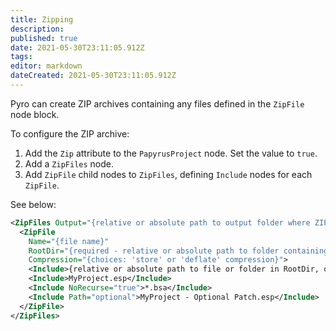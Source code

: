 ```yaml
---
title: Zipping
description: 
published: true
date: 2021-05-30T23:11:05.912Z
tags: 
editor: markdown
dateCreated: 2021-05-30T23:11:05.912Z
---
```


Pyro can create ZIP archives containing any files defined in the `ZipFile` node block.

To configure the ZIP archive:

1. Add the `Zip` attribute to the `PapyrusProject` node. Set the value to `true`.
2. Add a `ZipFiles` node.
3. Add `ZipFile` child nodes to `ZipFiles`, defining `Include` nodes for each `ZipFile`.

See below:

```xml
<ZipFiles Output="{relative or absolute path to output folder where ZIP files will be written}">
  <ZipFile
    Name="{file name}"
    RootDir="{required - relative or absolute path to folder containing files or folders to include}"
    Compression="{choices: 'store' or 'deflate' compression}">
    <Include>{relative or absolute path to file or folder in RootDir, or simple glob pattern}</Include>
    <Include>MyProject.esp</Include>
    <Include NoRecurse="true">*.bsa</Include>
    <Include Path="optional">MyProject - Optional Patch.esp</Include>
  </ZipFile>
</ZipFiles>
```

